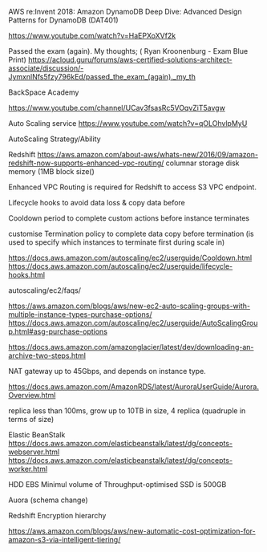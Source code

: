 
AWS re:Invent 2018: Amazon DynamoDB Deep Dive: Advanced Design Patterns for DynamoDB (DAT401)

https://www.youtube.com/watch?v=HaEPXoXVf2k


Passed the exam (again). My thoughts; ( Ryan Kroonenburg - Exam Blue Print)
https://acloud.guru/forums/aws-certified-solutions-architect-associate/discussion/-JymxnlNfs5fzy796kEd/passed_the_exam_(again)._my_th


BackSpace Academy

https://www.youtube.com/channel/UCav3fsasRc5VOqvZiT5avgw

Auto Scaling service
https://www.youtube.com/watch?v=qOLOhvlpMyU




AutoScaling Strategy/Ability

Redshift
https://aws.amazon.com/about-aws/whats-new/2016/09/amazon-redshift-now-supports-enhanced-vpc-routing/
columnar storage disk memory (1MB block size()

Enhanced VPC Routing is required for Redshift to access S3 VPC endpoint.

Lifecycle hooks to avoid data loss & copy data before 

Cooldown period to complete custom actions before instance terminates

customise Termination policy to complete data copy before termination (is used to specify which instances to terminate first during scale in)

https://docs.aws.amazon.com/autoscaling/ec2/userguide/Cooldown.html
https://docs.aws.amazon.com/autoscaling/ec2/userguide/lifecycle-hooks.html

autoscaling/ec2/faqs/

https://aws.amazon.com/blogs/aws/new-ec2-auto-scaling-groups-with-multiple-instance-types-purchase-options/
https://docs.aws.amazon.com/autoscaling/ec2/userguide/AutoScalingGroup.html#asg-purchase-options


https://docs.aws.amazon.com/amazonglacier/latest/dev/downloading-an-archive-two-steps.html



NAT gateway up to 45Gbps, and depends on instance type.


https://docs.aws.amazon.com/AmazonRDS/latest/AuroraUserGuide/Aurora.Overview.html

replica less than 100ms, grow up to 10TB in size, 4 replica (quadruple in terms of size)



Elastic BeanStalk
https://docs.aws.amazon.com/elasticbeanstalk/latest/dg/concepts-webserver.html
https://docs.aws.amazon.com/elasticbeanstalk/latest/dg/concepts-worker.html

HDD EBS
Minimul volume of Throughput-optimised SSD is 500GB


Auora (schema change)

Redshift Encryption hierarchy





https://aws.amazon.com/blogs/aws/new-automatic-cost-optimization-for-amazon-s3-via-intelligent-tiering/
